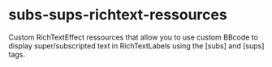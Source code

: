 # subs-sups-richtext-ressources
Custom RichTextEffect ressources that allow you to use custom BBcode to display super/subscripted text in RichTextLabels using the [subs] and [sups] tags.
